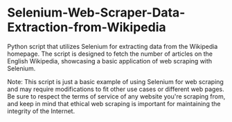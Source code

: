 # Selenium-Web-Scraper-Data-Extraction-from-Wikipedia
 Python script that utilizes Selenium for extracting data from the Wikipedia homepage. The script is designed to fetch the number of articles on the English Wikipedia, showcasing a basic application of web scraping with Selenium.

Note:
This script is just a basic example of using Selenium for web scraping and may require modifications to fit other use cases or different web pages. Be sure to respect the terms of service of any website you're scraping from, and keep in mind that ethical web scraping is important for maintaining the integrity of the Internet.

